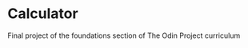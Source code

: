 # Calculator

Final project of the foundations section of The Odin Project curriculum <a href="https://djm30.github.io/odin-calculator/"></a>